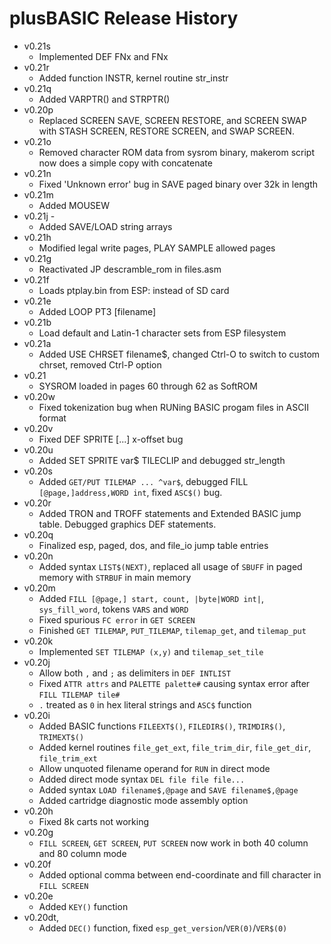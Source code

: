 # plusBASIC Release History
 - v0.21s 
   - Implemented DEF FNx and FNx
 - v0.21r 
   - Added function INSTR, kernel routine str_instr
 - v0.21q
   - Added VARPTR() and STRPTR()
 - v0.20p 
   - Replaced SCREEN SAVE, SCREEN RESTORE, and SCREEN SWAP with STASH SCREEN, RESTORE SCREEN, and SWAP SCREEN.
 - v0.21o 
   - Removed character ROM data from sysrom binary, makerom script now does a simple copy with concatenate
 - v0.21n 
   - Fixed 'Unknown error' bug in SAVE paged binary over 32k in length
 - v0.21m 
   - Added MOUSEW 
 - v0.21j - 
   - Added SAVE/LOAD string arrays
 - v0.21h 
   - Modified legal write pages, PLAY SAMPLE allowed pages 
 - v0.21g 
   - Reactivated JP descramble_rom in files.asm
 - v0.21f 
   - Loads ptplay.bin from ESP: instead of SD card
 - v0.21e 
   - Added LOOP PT3 [filename]
 - v0.21b 
   - Load default and Latin-1 character sets from ESP filesystem
 - v0.21a 
   - Added USE CHRSET filename$, changed Ctrl-O to switch to custom chrset, removed Ctrl-P option
 - v0.21  
   - SYSROM loaded in pages 60 through 62 as SoftROM
 - v0.20w 
   - Fixed tokenization bug when RUNing BASIC progam files in ASCII format
 - v0.20v 
   - Fixed DEF SPRITE [...] x-offset bug
 - v0.20u 
   - Added SET SPRITE var$ TILECLIP and debugged str_length
 - v0.20s
   - Added `GET/PUT TILEMAP ... ^var$`, debugged FILL `[@page,]address,WORD int`, fixed `ASC$()` bug.
 - v0.20r
    - Added TRON and TROFF statements and Extended BASIC jump table. Debugged graphics DEF statements.
 - v0.20q 
    - Finalized esp, paged, dos, and file_io jump table entries
 - v0.20n 
    - Added syntax `LIST$(NEXT)`, replaced all usage of `SBUFF` in paged memory with `STRBUF` in main memory
 - v0.20m
   - Added `FILL [@page,] start, count, |byte|WORD int|`,  `sys_fill_word`, tokens `VARS` and `WORD`
   - Fixed spurious `FC error` in `GET SCREEN`
   - Finished `GET TILEMAP`, `PUT_TILEMAP`, `tilemap_get`, and `tilemap_put`
 - v0.20k
   - Implemented `SET TILEMAP (x,y)` and `tilemap_set_tile`
 - v0.20j 
   - Allow both `,` and `;` as delimiters in `DEF INTLIST`
   - Fixed `ATTR attrs` and `PALETTE palette#` causing syntax error after `FILL TILEMAP tile#`
   - `.` treated as `0` in hex literal strings and `ASC$` function
 - v0.20i
   - Added BASIC functions `FILEEXT$()`, `FILEDIR$()`, `TRIMDIR$()`, `TRIMEXT$()`
   - Added kernel routines `file_get_ext`, `file_trim_dir`, `file_get_dir`, `file_trim_ext`
   - Allow unquoted filename operand for `RUN` in direct mode
   - Added direct mode syntax `DEL file file file...`
   - Added syntax `LOAD filename$,@page` and `SAVE filename$,@page`
   - Added cartridge diagnostic mode assembly option
 - v0.20h
   - Fixed 8k carts not working
 - v0.20g 
   - `FILL SCREEN`, `GET SCREEN`, `PUT SCREEN` now work in both 40 column and 80 column mode
 - v0.20f 
   - Added optional comma between end-coordinate and fill character in `FILL SCREEN`
 - v0.20e 
   - Added `KEY()` function
 - v0.20dt,
   - Added `DEC()` function, fixed `esp_get_version`/`VER(0)`/`VER$(0)`

